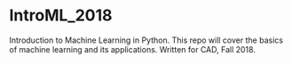 # IntroML_2018
Introduction to Machine Learning in Python. This repo will cover the basics of machine learning and its applications. Written for CAD, Fall 2018.  

